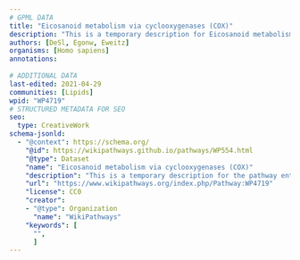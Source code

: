 ```yaml
---
# GPML DATA
title: "Eicosanoid metabolism via cyclooxygenases (COX)"
description: "This is a temporary description for Eicosanoid metabolism via cyclooxygenases (COX)"
authors: [DeSl, Egonw, Eweitz]
organisms: [Homo sapiens]
annotations:
  
# ADDITIONAL DATA
last-edited: 2021-04-29
communities: [Lipids]
wpid: "WP4719"
# STRUCTURED METADATA FOR SEO
seo:
  type: CreativeWork
schema-jsonld:
  - "@context": https://schema.org/
    "@id": https://wikipathways.github.io/pathways/WP554.html
    "@type": Dataset
    "name": "Eicosanoid metabolism via cyclooxygenases (COX)"
    "description": "This is a temporary description for the pathway entitled: Eicosanoid metabolism via cyclooxygenases (COX)"
    "url": "https://www.wikipathways.org/index.php/Pathway:WP4719"
    "license": CC0
    "creator":
    - "@type": Organization
      "name": "WikiPathways"
    "keywords": [
      "",
      ]
---
```

